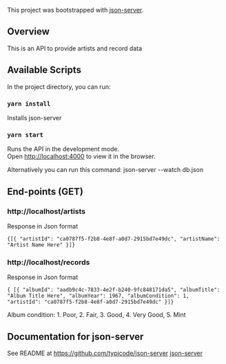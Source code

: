 This project was bootstrapped with [json-server](https://github.com/typicode/json-server).

## Overview

This is an API to provide artists and record data

## Available Scripts

In the project directory, you can run:

### `yarn install`

Installs json-server

### `yarn start`

Runs the API in the development mode.<br />
Open [http://localhost:4000](http://localhost:4000) to view it in the browser.

Alternatively you can run this command: json-server --watch db.json

## End-points (GET)

### http://localhost/artists

Response in Json format

`{[{ "artistId": "ca0787f5-f2b8-4e8f-a0d7-2915bd7e49dc", "artistName": "Artist Name Here" }]}`

### http://localhost/records

Response in Json format

`{ [{ "albumId": "aadb9c4c-7833-4e2f-b240-9fc848171da5", "albumTitle": "Album Title Here", "albumYear": 1967, "albumCondition": 1, "artistId": "ca0787f5-f2b8-4e8f-a0d7-2915bd7e49dc" }]}`

Album condition: 1. Poor, 2. Fair, 3. Good, 4. Very Good, 5. Mint

## Documentation for json-server

See README at https://github.com/typicode/json-server [json-server](https://github.com/typicode/json-server)
